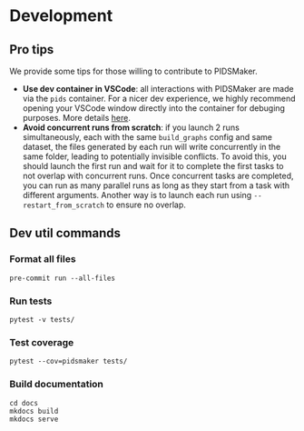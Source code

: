 # Development

## Pro tips

We provide some tips for those willing to contribute to PIDSMaker.

- **Use dev container in VSCode**: all interactions with PIDSMaker are made via the `pids` container. For a nicer dev experience, we highly recommend opening your VSCode window directly into the container for debuging purposes. More details [here](/ten-minute-install/#get-into-the-pidsmaker-container).
- **Avoid concurrent runs from scratch**: if you launch 2 runs simultaneously, each with the same `build_graphs` config and same dataset, the files generated by each run will write concurrently in the same folder, leading to potentially invisible conflicts. To avoid this, you should launch the first run and wait for it to complete the first tasks to not overlap with concurrent runs. Once concurrent tasks are completed, you can run as many parallel runs as long as they start from a task with different arguments. Another way is to launch each run using `--restart_from_scratch` to ensure no overlap.

## Dev util commands

### Format all files
```
pre-commit run --all-files
```

### Run tests
```
pytest -v tests/
```

### Test coverage
```
pytest --cov=pidsmaker tests/
```

### Build documentation

```
cd docs
mkdocs build
mkdocs serve
```
